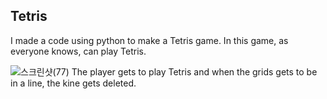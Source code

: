 ## Tetris

I made a code using python to make a Tetris game.
In this game, as everyone knows, can play Tetris.

![스크린샷(77)](https://github.com/user-attachments/assets/cd91760f-52b0-4487-9cc5-e294dcafe7ad)
The player gets to play Tetris and when the grids gets to be in a line, the kine gets deleted.
